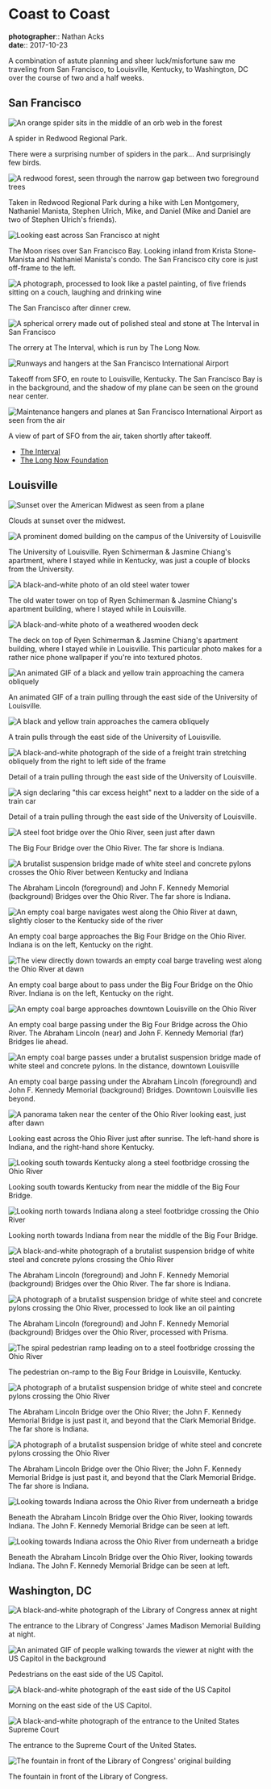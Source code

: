 # Coast to Coast

**photographer**:: Nathan Acks  
**date**:: 2017-10-23

A combination of astute planning and sheer luck/misfortune saw me traveling from San Francisco, to Louisville, Kentucky, to Washington, DC over the course of two and a half weeks.

## San Francisco

![An orange spider sits in the middle of an orb web in the forest](assets/2017-10-23-coast-to-coast-01.webp)

A spider in Redwood Regional Park.

There were a surprising number of spiders in the park… And surprisingly few birds.

![A redwood forest, seen through the narrow gap between two foreground trees](assets/2017-10-23-coast-to-coast-02.webp)

Taken in Redwood Regional Park during a hike with Len Montgomery, Nathaniel Manista, Stephen Ulrich, Mike, and Daniel (Mike and Daniel are two of Stephen Ulrich's friends).

![Looking east across San Francisco at night](../photography/assets/2017-10-07-the-moon-over-san-francisco.webp)

The Moon rises over San Francisco Bay. Looking inland from Krista Stone-Manista and Nathaniel Manista's condo. The San Francisco city core is just off-frame to the left.

![A photograph, processed to look like a pastel painting, of five friends sitting on a couch, laughing and drinking wine](assets/2017-10-23-coast-to-coast-04.webp)

The San Francisco after dinner crew.

![A spherical orrery made out of polished steal and stone at The Interval in San Francisco](../photography/assets/2017-10-08-the-orrery.webp)

The orrery at The Interval, which is run by The Long Now.

![Runways and hangers at the San Francisco International Airport](assets/2017-10-23-coast-to-coast-06.webp)

Takeoff from SFO, en route to Louisville, Kentucky. The San Francisco Bay is in the background, and the shadow of my plane can be seen on the ground near center.

![Maintenance hangers and planes at San Francisco International Airport as seen from the air](assets/2017-10-23-coast-to-coast-07.webp)

A view of part of SFO from the air, taken shortly after takeoff.

* [The Interval](https://theinterval.org/)
* [The Long Now Foundation](https://longnow.org/)


## Louisville

![Sunset over the American Midwest as seen from a plane](assets/2017-10-23-coast-to-coast-08.webp)

Clouds at sunset over the midwest.

![A prominent domed building on the campus of the University of Louisville](assets/2017-10-23-coast-to-coast-09.webp)

The University of Louisville. Ryen Schimerman & Jasmine Chiang's apartment, where I stayed while in Kentucky, was just a couple of blocks from the University.

![A black-and-white photo of an old steel water tower](assets/2017-10-23-coast-to-coast-10.webp)

The old water tower on top of Ryen Schimerman & Jasmine Chiang's apartment building, where I stayed while in Louisville.

![A black-and-white photo of a weathered wooden deck](../photography/assets/2017-10-17-wood.webp)

The deck on top of Ryen Schimerman & Jasmine Chiang's apartment building, where I stayed while in Louisville. This particular photo makes for a rather nice phone wallpaper if you're into textured photos.

![An animated GIF of a black and yellow train approaching the camera obliquely](assets/2017-10-23-coast-to-coast-12.webp)

An animated GIF of a train pulling through the east side of the University of Louisville.

![A black and yellow train approaches the camera obliquely](assets/2017-10-23-coast-to-coast-13.webp)

A train pulls through the east side of the University of Louisville.

![A black-and-white photograph of the side of a freight train stretching obliquely from the right to left side of the frame](assets/2017-10-23-coast-to-coast-14.webp)

Detail of a train pulling through the east side of the University of Louisville.

![A sign declaring "this car excess height" next to a ladder on the side of a train car](../photography/assets/2017-10-18-this-car-excess-height.webp)

Detail of a train pulling through the east side of the University of Louisville.

![A steel foot bridge over the Ohio River, seen just after dawn](assets/2017-10-23-coast-to-coast-16.webp)

The Big Four Bridge over the Ohio River. The far shore is Indiana.

![A brutalist suspension bridge made of white steel and concrete pylons crosses the Ohio River between Kentucky and Indiana](assets/2017-10-23-coast-to-coast-17.webp)

The Abraham Lincoln (foreground) and John F. Kennedy Memorial (background) Bridges over the Ohio River. The far shore is Indiana.

![An empty coal barge navigates west along the Ohio River at dawn, slightly closer to the Kentucky side of the river](assets/2017-10-23-coast-to-coast-18.webp)

An empty coal barge approaches the Big Four Bridge on the Ohio River. Indiana is on the left, Kentucky on the right.

![The view directly down towards an empty coal barge traveling west along the Ohio River at dawn](assets/2017-10-23-coast-to-coast-19.webp)

An empty coal barge about to pass under the Big Four Bridge on the Ohio River. Indiana is on the left, Kentucky on the right.

![An empty coal barge approaches downtown Louisville on the Ohio River](assets/2017-10-23-coast-to-coast-20.webp)

An empty coal barge passing under the Big Four Bridge across the Ohio River. The Abraham Lincoln (near) and John F. Kennedy Memorial (far) Bridges lie ahead.

![An empty coal barge passes under a brutalist suspension bridge made of white steel and concrete pylons. In the distance, downtown Louisville](assets/2017-10-23-coast-to-coast-21.webp)

An empty coal barge passing under the Abraham Lincoln (foreground) and John F. Kennedy Memorial (background) Bridges. Downtown Louisville lies beyond.

![A panorama taken near the center of the Ohio River looking east, just after dawn](assets/2017-10-23-coast-to-coast-22.webp)

Looking east across the Ohio River just after sunrise. The left-hand shore is Indiana, and the right-hand shore Kentucky.

![Looking south towards Kentucky along a steel footbridge crossing the Ohio River](assets/2017-10-23-coast-to-coast-23.webp)

Looking south towards Kentucky from near the middle of the Big Four Bridge.

![Looking north towards Indiana along a steel footbridge crossing the Ohio River](assets/2017-10-23-coast-to-coast-24.webp)

Looking north towards Indiana from near the middle of the Big Four Bridge.

![A black-and-white photograph of a brutalist suspension bridge of white steel and concrete pylons crossing the Ohio River](assets/2017-10-23-coast-to-coast-25.webp)

The Abraham Lincoln (foreground) and John F. Kennedy Memorial (background) Bridges over the Ohio River. The far shore is Indiana.

![A photograph of a brutalist suspension bridge of white steel and concrete pylons crossing the Ohio River, processed to look like an oil painting](../photography/assets/2017-10-20-louisville-bridges.webp)

The Abraham Lincoln (foreground) and John F. Kennedy Memorial (background) Bridges over the Ohio River, processed with Prisma.

![The spiral pedestrian ramp leading on to a steel footbridge crossing the Ohio River](assets/2017-10-23-coast-to-coast-27.webp)

The pedestrian on-ramp to the Big Four Bridge in Louisville, Kentucky.

![A photograph of a brutalist suspension bridge of white steel and concrete pylons crossing the Ohio River](assets/2017-10-23-coast-to-coast-28.webp)

The Abraham Lincoln Bridge over the Ohio River; the John F. Kennedy Memorial Bridge is just past it, and beyond that the Clark Memorial Bridge. The far shore is Indiana.

![A photograph of a brutalist suspension bridge of white steel and concrete pylons crossing the Ohio River](assets/2017-10-23-coast-to-coast-29.webp)

The Abraham Lincoln Bridge over the Ohio River; the John F. Kennedy Memorial Bridge is just past it, and beyond that the Clark Memorial Bridge. The far shore is Indiana.

![Looking towards Indiana across the Ohio River from underneath a bridge](assets/2017-10-23-coast-to-coast-30.webp)

Beneath the Abraham Lincoln Bridge over the Ohio River, looking towards Indiana. The John F. Kennedy Memorial Bridge can be seen at left.

![Looking towards Indiana across the Ohio River from underneath a bridge](assets/2017-10-23-coast-to-coast-31.webp)

Beneath the Abraham Lincoln Bridge over the Ohio River, looking towards Indiana. The John F. Kennedy Memorial Bridge can be seen at left.

## Washington, DC

![A black-and-white photograph of the Library of Congress annex at night](../photography/assets/2017-10-21-library-of-congress.webp)

The entrance to the Library of Congress' James Madison Memorial Building at night.

![An animated GIF of people walking towards the viewer at night with the US Capitol in the background](assets/2017-10-23-coast-to-coast-33.webp)

Pedestrians on the east side of the US Capitol.

![A black-and-white photograph of the east side of the US Capitol](../photography/assets/2017-10-22-capitol.webp)

Morning on the east side of the US Capitol.

![A black-and-white photograph of the entrance to the United States Supreme Court](assets/2017-10-23-coast-to-coast-35.webp)

The entrance to the Supreme Court of the United States.

![The fountain in front of the Library of Congress' original building](../photography/assets/2017-10-23-fountain.webp)

The fountain in front of the Library of Congress.
